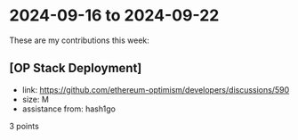 # 2024-09-16 to 2024-09-22

These are my contributions this week:

## [OP Stack Deployment] <Transaction Failed By Using Custom Gas Token>
* link: https://github.com/ethereum-optimism/developers/discussions/590
* size: M
* assistance from: hash1go

3 points
